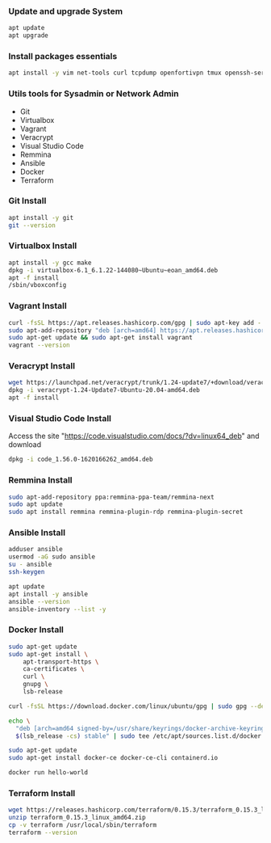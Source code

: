 ### Update and upgrade System
```bash
apt update
apt upgrade
```

### Install packages essentials
```bash
apt install -y vim net-tools curl tcpdump openfortivpn tmux openssh-server
```

### Utils tools for Sysadmin or Network Admin
- Git
- Virtualbox
- Vagrant
- Veracrypt
- Visual Studio Code
- Remmina
- Ansible
- Docker
- Terraform

### Git Install
```bash
apt install -y git
git --version
```

### Virtualbox Install
```bash
apt install -y gcc make
dpkg -i virtualbox-6.1_6.1.22-144080~Ubuntu~eoan_amd64.deb
apt -f install 
/sbin/vboxconfig
```

### Vagrant Install
```bash
curl -fsSL https://apt.releases.hashicorp.com/gpg | sudo apt-key add -
sudo apt-add-repository "deb [arch=amd64] https://apt.releases.hashicorp.com $(lsb_release -cs) main"
sudo apt-get update && sudo apt-get install vagrant
vagrant --version
```

### Veracrypt Install
```bash
wget https://launchpad.net/veracrypt/trunk/1.24-update7/+download/veracrypt-1.24-Update7-Ubuntu-20.04-amd64.deb
dpkg -i veracrypt-1.24-Update7-Ubuntu-20.04-amd64.deb
apt -f install 
```

### Visual Studio Code Install
Access the site "https://code.visualstudio.com/docs/?dv=linux64_deb" and download
```bash
dpkg -i code_1.56.0-1620166262_amd64.deb
```

### Remmina Install
```bash
sudo apt-add-repository ppa:remmina-ppa-team/remmina-next
sudo apt update
sudo apt install remmina remmina-plugin-rdp remmina-plugin-secret
```

### Ansible Install
```bash
adduser ansible 
usermod -aG sudo ansible
su - ansible 
ssh-keygen
```

```bash
apt update
apt install -y ansible
ansible --version
ansible-inventory --list -y
```

### Docker Install
```bash
sudo apt-get update
sudo apt-get install \
    apt-transport-https \
    ca-certificates \
    curl \
    gnupg \
    lsb-release
```

```bash
curl -fsSL https://download.docker.com/linux/ubuntu/gpg | sudo gpg --dearmor -o /usr/share/keyrings/docker-archive-keyring.gpg
```
```bash
echo \
  "deb [arch=amd64 signed-by=/usr/share/keyrings/docker-archive-keyring.gpg] https://download.docker.com/linux/ubuntu \
  $(lsb_release -cs) stable" | sudo tee /etc/apt/sources.list.d/docker.list > /dev/null
```
```bash
sudo apt-get update
sudo apt-get install docker-ce docker-ce-cli containerd.io
```

```bash
docker run hello-world
```

### Terraform Install
```bash
wget https://releases.hashicorp.com/terraform/0.15.3/terraform_0.15.3_linux_amd64.zip
unzip terraform_0.15.3_linux_amd64.zip
cp -v terraform /usr/local/sbin/terraform
terraform --version
```